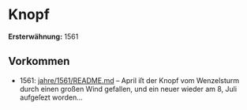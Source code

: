 # Knopf

**Ersterwähnung:** 1561

## Vorkommen
- 1561: [jahre/1561/README.md](../jahre/1561/README.md) – April iſt der Knopf vom Wenzelsturm durch
einen großen Wind gefallen, und ein neuer wieder am
8, Juli aufgeſezt worden...
